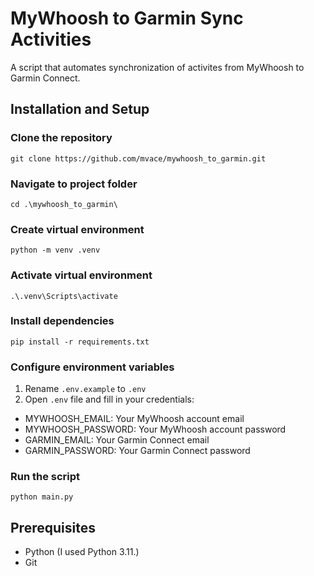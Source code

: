 # MyWhoosh to Garmin Sync Activities

A script that automates synchronization of activites from MyWhoosh to Garmin Connect.

## Installation and Setup

### Clone the repository
`git clone https://github.com/mvace/mywhoosh_to_garmin.git`

### Navigate to project folder
`cd .\mywhoosh_to_garmin\`

### Create virtual environment
`python -m venv .venv`

### Activate virtual environment
`.\.venv\Scripts\activate`

### Install dependencies
`pip install -r requirements.txt`

### Configure environment variables
1. Rename `.env.example` to `.env`
2. Open `.env` file and fill in your credentials:
  - MYWHOOSH_EMAIL: Your MyWhoosh account email
  - MYWHOOSH_PASSWORD: Your MyWhoosh account password
  - GARMIN_EMAIL: Your Garmin Connect email
  - GARMIN_PASSWORD: Your Garmin Connect password

### Run the script
`python main.py`

## Prerequisites

* Python (I used Python 3.11.)
* Git


